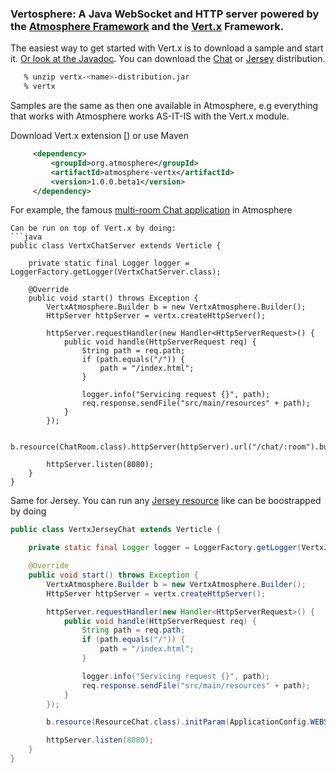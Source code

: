 ### Vertosphere: A Java WebSocket and HTTP server powered by the [Atmosphere Framework](http://github.com/Atmosphere/atmosphere) and the [Vert.x](http://vertx.io/)  Framework.

The easiest way to get started with Vert.x is to download a sample and start it. [Or look at the Javadoc](http://atmosphere.github.com/atmopshere-vertx/apidocs/). You can download the [Chat]() or [Jersey]() distribution.

```bash
   % unzip vertx-<name>-distribution.jar
   % vertx
```

Samples are the same as then one available in Atmosphere, e.g everything that works with Atmosphere works AS-IT-IS with the Vert.x module.

Download Vert.x extension [) or use Maven

```xml
     <dependency>
         <groupId>org.atmosphere</groupId>
         <artifactId>atmosphere-vertx</artifactId>
         <version>1.0.0.beta1</version>
     </dependency>
```
For example, the famous [multi-room Chat application](https://github.com/Atmosphere/atmosphere-vertx/blob/master/samples/chat/src/main/java/org/atmosphere/vertx/samples/chat/ChatRoom.java#L37-L124) in Atmosphere
```
Can be run on top of Vert.x by doing:
```java
public class VertxChatServer extends Verticle {

    private static final Logger logger = LoggerFactory.getLogger(VertxChatServer.class);

    @Override
    public void start() throws Exception {
        VertxAtmosphere.Builder b = new VertxAtmosphere.Builder();
        HttpServer httpServer = vertx.createHttpServer();

        httpServer.requestHandler(new Handler<HttpServerRequest>() {
            public void handle(HttpServerRequest req) {
                String path = req.path;
                if (path.equals("/")) {
                    path = "/index.html";
                }

                logger.info("Servicing request {}", path);
                req.response.sendFile("src/main/resources" + path);
            }
        });

        b.resource(ChatRoom.class).httpServer(httpServer).url("/chat/:room").build();

        httpServer.listen(8080);
    }
}
```
Same for Jersey. You can run any [Jersey resource](https://github.com/Atmosphere/atmosphere-vertx/blob/master/samples/jersey-chat/src/main/java/org/atmosphere/vertx/samples/chat/ResourceChat.java#L36-L61) like
can be boostrapped by doing
```java
public class VertxJerseyChat extends Verticle {

    private static final Logger logger = LoggerFactory.getLogger(VertxJerseyChat.class);

    @Override
    public void start() throws Exception {
        VertxAtmosphere.Builder b = new VertxAtmosphere.Builder();
        HttpServer httpServer = vertx.createHttpServer();

        httpServer.requestHandler(new Handler<HttpServerRequest>() {
            public void handle(HttpServerRequest req) {
                String path = req.path;
                if (path.equals("/")) {
                    path = "/index.html";
                }

                logger.info("Servicing request {}", path);
                req.response.sendFile("src/main/resources" + path);
            }
        });

        b.resource(ResourceChat.class).initParam(ApplicationConfig.WEBSOCKET_CONTENT_TYPE, "application/json").httpServer(httpServer).url("/chat").build();

        httpServer.listen(8080);
    }
}
```